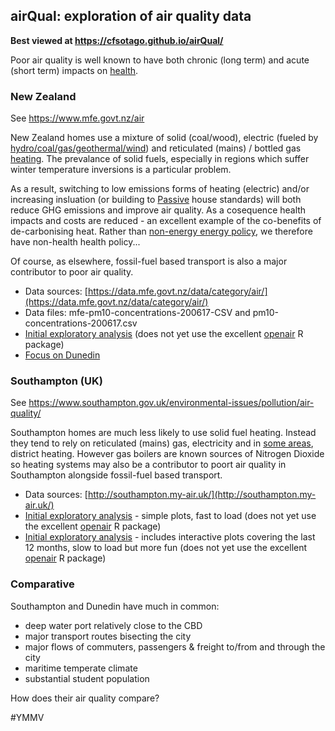 ## airQual: exploration of air quality data

__Best viewed at https://cfsotago.github.io/airQual/__

Poor air quality is well known to have both chronic (long term) and acute (short term) impacts on [health]().

### New Zealand

See https://www.mfe.govt.nz/air

New Zealand homes use a mixture of solid (coal/wood), electric (fueled by [hydro/coal/gas/geothermal/wind](https://cfsotago.github.io/gridCarbon)) and reticulated (mains) / bottled gas [heating](https://www.branz.co.nz/cms_display.php?st=1&pg=20015&sn=378&forced_id=yes). The prevalance of solid fuels, especially in regions which suffer winter temperature inversions is a particular problem.

As a result, switching to low emissions forms of heating (electric) and/or increasing insluation (or building to [Passive](https://passivehouse.nz/) house standards) will both reduce GHG emissions and improve air quality. As a cosequence health impacts and costs are reduced - an excellent example of the co-benefits of de-carbonising heat. Rather than [non-energy energy policy](http://www.ukerc.ac.uk/publications/impact-of-non-energy-policies-on-energy-systems.html), we therefore have non-health health policy...

Of course, as elsewhere, fossil-fuel based transport is also a major contributor to poor air quality.

 * Data sources: [https://data.mfe.govt.nz/data/category/air/](https://data.mfe.govt.nz/data/category/air/)
 * Data files: mfe-pm10-concentrations-200617-CSV and pm10-concentrations-200617.csv
 * [Initial exploratory analysis](analysis/nzAirQualExplore.html) (does not yet use the excellent [openair](http://davidcarslaw.github.io/openair/) R package)
 * [Focus on Dunedin]()

### Southampton (UK)

See https://www.southampton.gov.uk/environmental-issues/pollution/air-quality/

Southampton homes are much less likely to use solid fuel heating. Instead they tend to rely on reticulated (mains) gas, electricity and in [some areas](https://datashine.org.uk/#table=QS415EW&col=QS415EW0003&ramp=YlOrRd&layers=BTTT&zoom=12&lon=-1.4252&lat=50.9258), district heating. However gas boilers are known sources of Nitrogen Dioxide so heating systems may also be a contributor to poort air quality in Southampton alongside fossil-fuel based transport.

 * Data sources: [http://southampton.my-air.uk/](http://southampton.my-air.uk/)
 * [Initial exploratory analysis](analysis/sccAirQualExplore.html) - simple plots, fast to load (does not yet use the excellent [openair](http://davidcarslaw.github.io/openair/) R package)
 * [Initial exploratory analysis](analysis/sccAirQualExplore_plotly.html) - includes interactive plots covering the last 12 months, slow to load but more fun (does not yet use the excellent [openair](http://davidcarslaw.github.io/openair/) R package)
 
### Comparative

Southampton and Dunedin have much in common:

 * deep water port relatively close to the CBD
 * major transport routes bisecting the city
 * major flows of commuters, passengers & freight to/from and through the city
 * maritime temperate climate
 * substantial student population
 
How does their air quality compare?

 #YMMV
